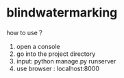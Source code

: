 # blindwatermarking
how to use？
1. open a console
2. go into the project directory
3. input: python manage.py runserver
4. use browser : localhost:8000
